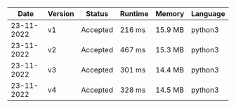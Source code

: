 |Date|Version|Status|Runtime|Memory|Language|
|---|---|---|---|---|---|
|23-11-2022|v1|Accepted|216 ms|15.9 MB|python3|
|23-11-2022|v2|Accepted|467 ms|15.3 MB|python3|
|23-11-2022|v3|Accepted|301 ms|14.4 MB|python3|
|23-11-2022|v4|Accepted|328 ms|14.5 MB|python3|
